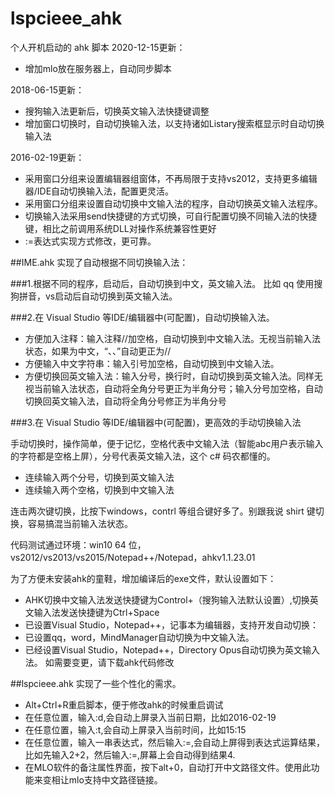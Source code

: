 # lspcieee_ahk
个人开机启动的 ahk 脚本
2020-12-15更新：
- 增加mlo放在服务器上，自动同步脚本

2018-06-15更新：
- 搜狗输入法更新后，切换英文输入法快捷键调整
- 增加窗口切换时，自动切换输入法，以支持诸如Listary搜索框显示时自动切换输入法

2016-02-19更新：
- 采用窗口分组来设置编辑器组窗体，不再局限于支持vs2012，支持更多编辑器/IDE自动切换输入法，配置更灵活。
- 采用窗口分组来设置自动切换中文输入法的程序，自动切换英文输入法程序。
- 切换输入法采用send快捷键的方式切换，可自行配置切换不同输入法的快捷键，相比之前调用系统DLL对操作系统兼容性更好
- :=表达式实现方式修改，更可靠。

##IME.ahk
实现了自动根据不同切换输入法：

###1.根据不同的程序，启动后，自动切换到中文，英文输入法。
比如 qq 使用搜狗拼音，vs启动后自动切换到英文输入法。

###2.在 Visual Studio 等IDE/编辑器中(可配置)，自动切换输入法。
- 方便加入注释：输入注释//加空格，自动切换到中文输入法。无视当前输入法状态，如果为中文，“、、”自动更正为//
- 方便输入中文字符串：输入引号加空格，自动切换到中文输入法。
- 方便切换回英文输入法：输入分号，换行时，自动切换到英文输入法。同样无视当前输入法状态，自动将全角分号更正为半角分号；输入分号加空格，自动切换回英文输入法，自动将全角分号修正为半角分号

###3.在 Visual Studio 等IDE/编辑器中(可配置)，更高效的手动切换输入法

手动切换时，操作简单，便于记忆，空格代表中文输入法（智能abc用户表示输入的字符都是空格上屏），分号代表英文输入法，这个 c# 码农都懂的。

- 连续输入两个分号，切换到英文输入法
- 连续输入两个空格，切换到中文输入法

连击两次键切换，比按下windows，contrl 等组合键好多了。别跟我说 shirt 键切换，容易搞混当前输入法状态。

代码测试通过环境：win10 64 位，vs2012/vs2013/vs2015/Notepad++/Notepad，ahkv1.1.23.01

为了方便未安装ahk的童鞋，增加编译后的exe文件，默认设置如下：
- AHK切换中文输入法发送快捷键为Control+（搜狗输入法默认设置）,切换英文输入法发送快捷键为Ctrl+Space
- 已设置Visual Studio，Notepad++，记事本为编辑器，支持开发自动切换：
- 已设置qq，word，MindManager自动切换为中文输入法。
- 已经设置Visual Studio，Notepad++，Directory Opus自动切换为英文输入法。
如需要变更，请下载ahk代码修改



##lspcieee.ahk
实现了一些个性化的需求。
- Alt+Ctrl+R重启脚本，便于修改ahk的时候重启调试
- 在任意位置，输入:d,会自动上屏录入当前日期，比如2016-02-19
- 在任意位置，输入:t,会自动上屏录入当前时间，比如15:15
- 在任意位置，输入一串表达式，然后输入:=,会自动上屏得到表达式运算结果，比如先输入2+2，然后输入:=,屏幕上会自动得到结果4.
- 在MLO软件的备注属性界面，按下alt+0，自动打开中文路径文件。使用此功能来变相让mlo支持中文路径链接。


